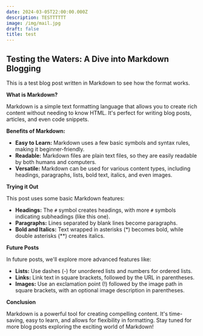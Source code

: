```yaml
---
date: 2024-03-05T22:00:00.000Z
description: TESTTTTTT
image: /img/mail.jpg
draft: false
title: test
---
```


## Testing the Waters: A Dive into Markdown Blogging

This is a test blog post written in Markdown to see how the format works.

**What is Markdown?**

Markdown is a simple text formatting language that allows you to create rich content without needing to know HTML. It's perfect for writing blog posts, articles, and even code snippets.

**Benefits of Markdown:**

* **Easy to Learn:** Markdown uses a few basic symbols and syntax rules, making it beginner-friendly.
* **Readable:** Markdown files are plain text files, so they are easily readable by both humans and computers.
* **Versatile:**  Markdown can be used for various content types, including headings, paragraphs, lists, bold text, italics, and even images.

**Trying it Out**

This post uses some basic Markdown features:

* **Headings:**  The `#` symbol creates headings, with more `#` symbols indicating subheadings (like this one).
* **Paragraphs:** Lines separated by blank lines become paragraphs.
* **Bold and Italics:** Text wrapped in asterisks (\*) becomes bold, while double asterisks (\*\*) creates italics.

**Future Posts**

In future posts, we'll explore more advanced features like:

* **Lists:**  Use dashes (-) for unordered lists and numbers for ordered lists.
* **Links:** Link text in square brackets, followed by the URL in parentheses.
* **Images:**  Use an exclamation point (!) followed by the image path in square brackets, with an optional image description in parentheses.

**Conclusion**

Markdown is a powerful tool for creating compelling content. It's time-saving, easy to learn, and allows for flexibility in formatting. Stay tuned for more blog posts exploring the exciting world of Markdown!
